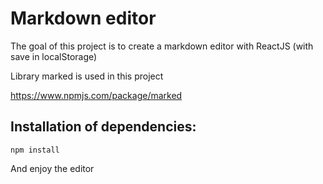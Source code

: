 # Markdown editor

The goal of this project is to create a markdown editor with ReactJS (with save in localStorage)

Library marked is used in this project

https://www.npmjs.com/package/marked

## Installation of dependencies:

```
npm install
```

And enjoy the editor